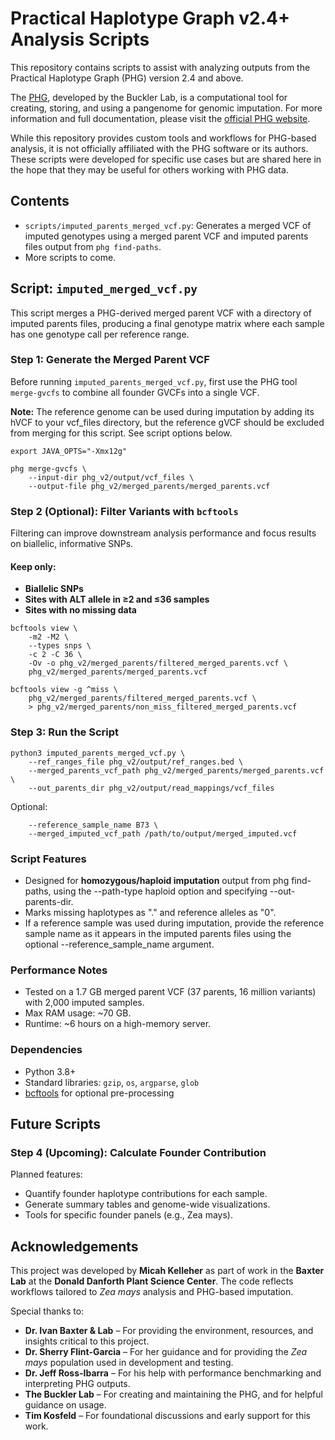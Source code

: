 # Practical Haplotype Graph v2.4+ Analysis Scripts

This repository contains scripts to assist with analyzing outputs from the Practical Haplotype Graph (PHG) version 2.4 and above.

The [PHG](https://github.com/maize-genetics/phg_v2), developed by the Buckler Lab, is a computational tool for creating, storing, and using a pangenome for genomic imputation. For more information and full documentation, please visit the [official PHG website](https://phg.maizegenetics.net/).

While this repository provides custom tools and workflows for PHG-based analysis, it is not officially affiliated with the PHG software or its authors. These scripts were developed for specific use cases but are shared here in the hope that they may be useful for others working with PHG data.



## Contents

- `scripts/imputed_parents_merged_vcf.py`: Generates a merged VCF of imputed genotypes using a merged parent VCF and imputed parents files output from `phg find-paths`.
- More scripts to come.



## Script: `imputed_merged_vcf.py`

This script merges a PHG-derived merged parent VCF with a directory of imputed parents files, producing a final genotype matrix where each sample has one genotype call per reference range.



### Step 1: Generate the Merged Parent VCF

Before running `imputed_parents_merged_vcf.py`, first use the PHG tool `merge-gvcfs` to combine all founder GVCFs into a single VCF.

**Note:** The reference genome can be used during imputation by adding its hVCF to your vcf_files directory, but the reference gVCF should be excluded from merging for this script. See script options below.

```
export JAVA_OPTS="-Xmx12g"

phg merge-gvcfs \
    --input-dir phg_v2/output/vcf_files \
    --output-file phg_v2/merged_parents/merged_parents.vcf
```



### Step 2 (Optional): Filter Variants with `bcftools`

Filtering can improve downstream analysis performance and focus results on biallelic, informative SNPs.

#### Keep only:
- **Biallelic SNPs**
- **Sites with ALT allele in ≥2 and ≤36 samples**
- **Sites with no missing data**

```
bcftools view \
    -m2 -M2 \
    --types snps \
    -c 2 -C 36 \
    -Ov -o phg_v2/merged_parents/filtered_merged_parents.vcf \
    phg_v2/merged_parents/merged_parents.vcf

bcftools view -g ^miss \
    phg_v2/merged_parents/filtered_merged_parents.vcf \
    > phg_v2/merged_parents/non_miss_filtered_merged_parents.vcf
```



### Step 3: Run the Script

```
python3 imputed_parents_merged_vcf.py \
    --ref_ranges_file phg_v2/output/ref_ranges.bed \
    --merged_parents_vcf_path phg_v2/merged_parents/merged_parents.vcf \
    --out_parents_dir phg_v2/output/read_mappings/vcf_files
```

Optional:
```
    --reference_sample_name B73 \
    --merged_imputed_vcf_path /path/to/output/merged_imputed.vcf
```



### Script Features

- Designed for **homozygous/haploid imputation** output from phg find-paths, using the --path-type haploid option and specifying --out-parents-dir.
- Marks missing haplotypes as "." and reference alleles as "0".
- If a reference sample was used during imputation, provide the reference sample name as it appears in the imputed parents files using the optional --reference_sample_name argument.



### Performance Notes

- Tested on a 1.7 GB merged parent VCF (37 parents, 16 million variants) with 2,000 imputed samples.
- Max RAM usage: ~70 GB.
- Runtime: ~6 hours on a high-memory server.



### Dependencies

- Python 3.8+
- Standard libraries: `gzip`, `os`, `argparse`, `glob`
- [bcftools](https://samtools.github.io/bcftools/) for optional pre-processing



## Future Scripts

### Step 4 (Upcoming): Calculate Founder Contribution

Planned features:
- Quantify founder haplotype contributions for each sample.
- Generate summary tables and genome-wide visualizations.
- Tools for specific founder panels (e.g., Zea mays).



## Acknowledgements

This project was developed by **Micah Kelleher** as part of work in the **Baxter Lab** at the **Donald Danforth Plant Science Center**. The code reflects workflows tailored to *Zea mays* analysis and PHG-based imputation.

Special thanks to:

- **Dr. Ivan Baxter & Lab** – For providing the environment, resources, and insights critical to this project.  
- **Dr. Sherry Flint-Garcia** – For her guidance and for providing the *Zea mays* population used in development and testing.  
- **Dr. Jeff Ross-Ibarra** – For his help with performance benchmarking and interpreting PHG outputs.  
- **The Buckler Lab** – For creating and maintaining the PHG, and for helpful guidance on usage.  
- **Tim Kosfeld** – For foundational discussions and early support for this work.
